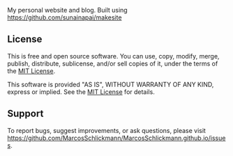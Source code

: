 My personal website and blog. Built using https://github.com/sunainapai/makesite


License
-------

This is free and open source software. You can use, copy, modify,
merge, publish, distribute, sublicense, and/or sell copies of it,
under the terms of the [MIT License](LICENSE.md).

This software is provided "AS IS", WITHOUT WARRANTY OF ANY KIND,
express or implied. See the [MIT License](LICENSE.md) for details.


Support
-------

To report bugs, suggest improvements, or ask questions, please visit
<https://github.com/MarcosSchlickmann/MarcosSchlickmann.github.io/issues>.
